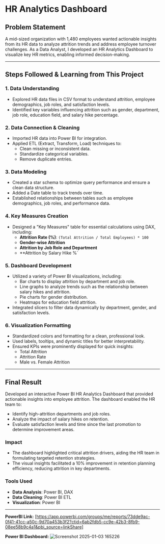 # **HR Analytics Dashboard**

## **Problem Statement**
A mid-sized organization with 1,480 employees wanted actionable insights from its HR data to analyze attrition trends and address employee turnover challenges. As a Data Analyst, I developed an HR Analytics Dashboard to visualize key HR metrics, enabling informed decision-making.

---

## **Steps Followed & Learning from This Project**

### **1. Data Understanding**
- Explored HR data files in CSV format to understand attrition, employee demographics, job roles, and satisfaction levels.
- Identified key variables influencing attrition such as gender, department, job role, education field, and salary hike percentage.

### **2. Data Connection & Cleaning**
- Imported HR data into Power BI for integration.
- Applied ETL (Extract, Transform, Load) techniques to:
  - Clean missing or inconsistent data.
  - Standardize categorical variables.
  - Remove duplicate entries.

### **3. Data Modeling**
- Created a star schema to optimize query performance and ensure a clean data structure.
- Added a Date table to track trends over time.
- Established relationships between tables such as employee demographics, job roles, and performance data.

### **4. Key Measures Creation**
- Designed a "Key Measures" table for essential calculations using DAX, including:
  - **Attrition Rate (%)**: `(Total Attrition / Total Employees) * 100`
  - **Gender-wise Attrition**
  - **Attrition by Job Role and Department**
  - **Attrition by Salary Hike %`

### **5. Dashboard Development**
- Utilized a variety of Power BI visualizations, including:
  - Bar charts to display attrition by department and job role.
  - Line graphs to analyze trends such as the relationship between salary hikes and attrition.
  - Pie charts for gender distribution.
  - Heatmaps for education field attrition.
- Integrated slicers to filter data dynamically by department, gender, and satisfaction levels.

### **6. Visualization Formatting**
- Standardized colors and formatting for a clean, professional look.
- Used labels, tooltips, and dynamic titles for better interpretability.
- Ensured KPIs were prominently displayed for quick insights:
  - Total Attrition
  - Attrition Rate
  - Male vs. Female Attrition

---

## **Final Result**
Developed an interactive Power BI HR Analytics Dashboard that provided actionable insights into employee attrition. The dashboard enabled the HR team to:
- Identify high-attrition departments and job roles.
- Analyze the impact of salary hikes on retention.
- Evaluate satisfaction levels and time since the last promotion to determine improvement areas.

### **Impact**
- The dashboard highlighted critical attrition drivers, aiding the HR team in formulating targeted retention strategies.
- The visual insights facilitated a 10% improvement in retention planning efficiency, reducing attrition in key departments.

### **Tools Used**
- **Data Analysis**: Power BI, DAX
- **Data Cleaning**: Power BI ETL
- **Visualization**: Power BI

---
**PowerBI Link:** [https://app.powerbi.com/groups/me/reports/73dde9ac-0f41-41cc-a50c-9d70a453b3f2?ctid=6ab2fdb5-cc9e-42b3-8fb9-08ee58b9c4a1&pbi_source=linkShare]

**Power BI Dashboard:** 
![Screenshot 2025-01-03 165226](https://github.com/user-attachments/assets/ce53cd36-0cb9-4ae8-9e0b-39c21c89413c)


